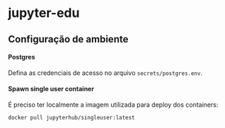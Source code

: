 # jupyter-edu

## Configuração de ambiente

#### Postgres

Defina as credenciais de acesso no arquivo `secrets/postgres.env`.


#### Spawn single user container

É preciso ter localmente a imagem utilizada para deploy dos containers:

```
docker pull jupyterhub/singleuser:latest
```
